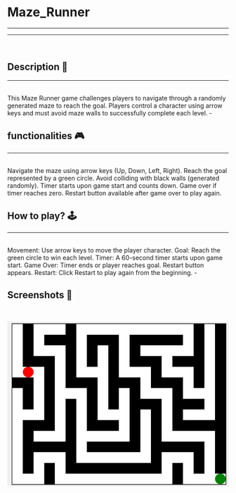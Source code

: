 # Maze_Runner 
<hr>
<hr>
<br>

## **Description 📃**
<hr>
<br>
This Maze Runner game challenges players to navigate through a randomly generated maze to reach the goal. Players control a character using arrow keys and must avoid maze walls to successfully complete each level.
- 

## **functionalities 🎮**
<hr>
<br>
Navigate the maze using arrow keys (Up, Down, Left, Right).
Reach the goal represented by a green circle.
Avoid colliding with black walls (generated randomly).
Timer starts upon game start and counts down.
Game over if timer reaches zero.
Restart button available after game over to play again.

<br>

## **How to play? 🕹️**
<hr>
<br>
Movement: Use arrow keys to move the player character.
Goal: Reach the green circle to win each level.
Timer: A 60-second timer starts upon game start.
Game Over: Timer ends or player reaches goal. Restart button appears.
Restart: Click Restart to play again from the beginning.
- 

<br>

## **Screenshots 📸**

<br>

 ![image](../../assets/images/Maze_Runner.png)

<br>

